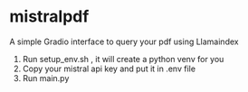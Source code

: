 # mistralpdf
A simple Gradio interface to query your pdf using Llamaindex

1. Run setup_env.sh , it will create a python venv for you
2. Copy your mistral api key and put it in .env file
3. Run main.py
